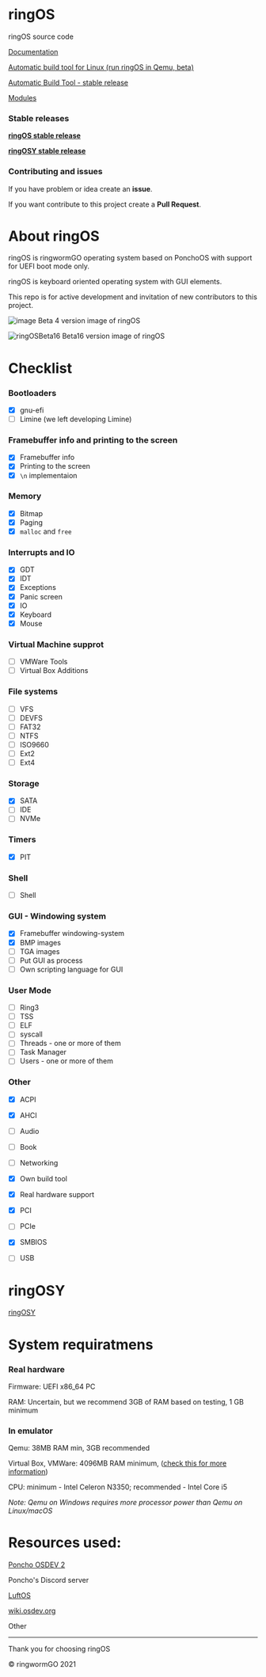 # ringOS
ringOS source code

[Documentation](https://github.com/Andrej123456789/ringOS/blob/main/Documentation.md)

[Automatic build tool for Linux (run ringOS in Qemu, beta)](https://github.com/Andrej123456789/ringOS/blob/main/ringOS-Builder-full.sh)

[Automatic Build Tool - stable release](https://github.com/ringwormGO-organization/ringOS/releases/tag/ringOSv1)

[Modules](https://github.com/ringwormGO-organization/ringOS/blob/main-and-beta-things/ringOS-Beta17/Modules.txt)

### Stable releases
[**ringOS stable release**](https://github.com/ringwormGO-organization/ringOS/tree/ringOS-stable1)

[**ringOSY stable release**](https://github.com/ringwormGO-organization/ringOS/tree/ringOSY)

### Contributing and issues
If you have problem or idea create an **issue**.

If you want contribute to this project create a **Pull Request**.

# About ringOS
ringOS is ringwormGO operating system based on PonchoOS with support for UEFI boot mode only.

ringOS is keyboard oriented operating system with GUI elements.

This repo is for active development and invitation of new contributors to this project.

![image](https://user-images.githubusercontent.com/83548580/133824416-455bc2d8-3364-4ffd-abd6-24bff779af32.png)
Beta 4 version image of ringOS

![ringOSBeta16](https://user-images.githubusercontent.com/83548580/142688916-7d1e3b52-946d-441e-acf1-137eb4c534c3.png)
Beta16 version image of ringOS

# Checklist
### Bootloaders
- [x] gnu-efi
- [ ] Limine (we left developing Limine)

### Framebuffer info and printing to the screen
- [x] Framebuffer info
- [x] Printing to the screen
- [x] ```\n``` implementaion

### Memory
- [x] Bitmap
- [x] Paging
- [x] ```malloc``` and ```free```

### Interrupts and IO
- [x] GDT
- [x] IDT
- [x] Exceptions
- [x] Panic screen
- [x] IO
- [x] Keyboard
- [x] Mouse

### Virtual Machine supprot
- [ ] VMWare Tools
- [ ] Virtual Box Additions

### File systems
- [ ] VFS
- [ ] DEVFS
- [ ] FAT32
- [ ] NTFS
- [ ] ISO9660
- [ ] Ext2
- [ ] Ext4

### Storage

- [x] SATA
- [ ] IDE
- [ ] NVMe

### Timers
- [x] PIT

### Shell
- [ ] Shell

### GUI - Windowing system
- [x] Framebuffer windowing-system
- [x] BMP images
- [ ] TGA images
- [ ] Put GUI as process
- [ ] Own scripting language for GUI

### User Mode
- [ ] Ring3
- [ ] TSS
- [ ] ELF
- [ ] syscall
- [ ] Threads - one or more of them
- [ ] Task Manager
- [ ] Users - one or more of them

### Other
- [x] ACPI
- [x] AHCI
- [ ] Audio
- [ ] Book
- [ ] Networking
- [x] Own build tool
- [x] Real hardware support
- [x] PCI
- [ ] PCIe
- [x] SMBIOS
- [ ] USB


# ringOSY
[ringOSY](https://github.com/ringwormGO-organization/ringOSY)

# System requiratmens

### Real hardware
Firmware: UEFI x86_64 PC

RAM: Uncertain, but we recommend 3GB of RAM based on testing, 1 GB minimum

### In emulator
Qemu: 38MB RAM min, 3GB recommended

Virtual Box, VMWare: 4096MB RAM minimum, ([check this for more information](https://github.com/ringwormGO-organization/ringOS/blob/main-and-beta-things/Documentation.md#running-in-virtual-box-or-vmware))

CPU: minimum - Intel Celeron N3350; recommended - Intel Core i5

*Note: Qemu on Windows requires more processor power than Qemu on Linux/macOS*

# Resources used:
[Poncho OSDEV 2](https://www.youtube.com/playlist?list=PLxN4E629pPnJxCQCLy7E0SQY_zuumOVyZ)

Poncho's Discord server

[LuftOS](https://github.com/Kyota-exe/LuftOS)

[wiki.osdev.org](https://wiki.osdev.org/Main_Page)

Other 
______________________

Thank you for choosing ringOS

© ringwormGO 2021
